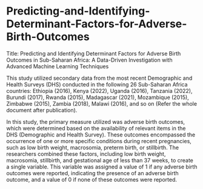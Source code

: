 # Predicting-and-Identifying-Determinant-Factors-for-Adverse-Birth-Outcomes
Title: Predicting and Identifying Determinant Factors for Adverse Birth Outcomes in Sub-Saharan Africa: A Data-Driven Investigation with Advanced Machine Learning Techniques


This study utilized secondary data from the most recent Demographic and Health Surveys (DHS) conducted in the following 26 Sub-Saharan Africa countries: Ethiopia (2016), Kenya (2022), Uganda (2016), Tanzania (2022), Burundi (2017), Rwanda (2015), Madagascar (2021), Mozambique (2015), Zimbabwe (2015), Zambia (2018), Malawi (2016), and so on (Refer the whole document after publication).


In this study, the primary measure utilized was adverse birth outcomes, which were determined based on the availability of relevant items in the DHS (Demographic and Health Survey). These outcomes encompassed the occurrence of one or more specific conditions during recent pregnancies, such as low birth weight, macrosomia, preterm birth, or stillbirth. The researchers combined these factors, including low birth weight, macrosomia, stillbirth, and gestational age of less than 37 weeks, to create a single variable. This variable was assigned a value of 1 if any adverse birth outcomes were reported, indicating the presence of an adverse birth outcome, and a value of 0 if none of these outcomes were reported.


